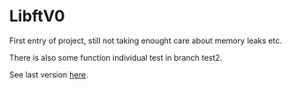 # LibftV0
First entry of project, still not taking enought care about memory leaks etc.

There is also some function individual test in branch test2.

See last version [here]().
